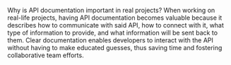 Why is API documentation important in real projects?
When working on real-life projects,
having API documentation becomes valuable 
because it describes how to communicate with said API,
how to connect with it, what type of information to provide, 
and what information will be sent back to them. 
Clear documentation enables developers to interact with the API without having to make educated guesses,
thus saving time  and fostering collaborative team efforts.
